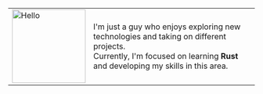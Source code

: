 <table align="center">
  <tr>
    <td>
      <img src="https://cdn.discordapp.com/attachments/1243977534174007384/1245495245613957171/hi.gif?ex=66bfca56&is=66be78d6&hm=1d2f27329a2c8a1ae67122206e2e60bbe36a5e1a9c16bda0565c9bf7532b1e14&" alt="Hello" width="150"/>
    </td>
    <td>
      I'm just a guy who enjoys exploring new technologies and taking on different projects.<br>
      Currently, I'm focused on learning <strong>Rust</strong> and developing my skills in this area.
    </td>
  </tr>
</table>
